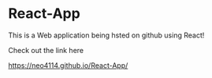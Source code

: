 # React-App

This is  a Web application being hsted on github using React!

Check out the link here

https://neo4114.github.io/React-App/

